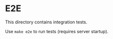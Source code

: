 # E2E

This directory contains integration tests.

Use `make e2e` to run tests (requires server startup).